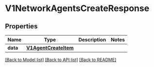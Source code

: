 # V1NetworkAgentsCreateResponse

## Properties
Name | Type | Description | Notes
------------ | ------------- | ------------- | -------------
**data** | [**V1AgentCreateItem**](V1AgentCreateItem.md) |  | 

[[Back to Model list]](../README.md#documentation-for-models) [[Back to API list]](../README.md#documentation-for-api-endpoints) [[Back to README]](../README.md)

